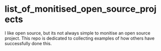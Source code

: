 # list_of_monitised_open_source_projects
I like open source, but its not always simple to monitise an open source project. This repo is dedicated to collecting examples of how others have successfully done this.
